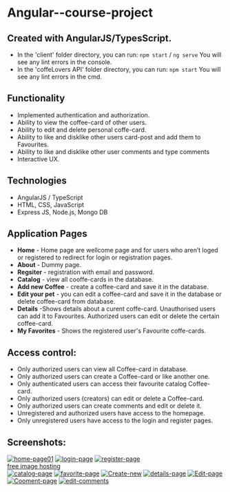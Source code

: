 # Angular--course-project
## Created with AngularJS/TypesScript.


- In the 'client' folder directory, you can run: `npm start` / `ng serve`
You will  see any lint errors in the console.
- In the 'coffeLovers API' folder directory, you can run: `npm start`
You will  see any lint errors in the cmd.

## Functionality
* Implemented authentication and authorization.
* Ability to  view the coffee-card of other users.
* Ability to edit and delete personal coffe-card.
* Ability to like and disklike other users card-post and add them to Favourites.
* Ability to like and disklike other user comments and type comments
* Interactive UX.

## Technologies
* AngularJS / TypeScript
* HTML, CSS, JavaScript
* Еxpress JS, Node.js, Mongo DB 

## Application Pages
* **Home** - Home page are wellcome page and  for users who aren’t loged or registered to redirect for login or registration pages.
* **About** - Dummy page.
* **Regsiter** - registration with email and password.
* **Catalog** - view all cooffe-cards in the database.
* **Add new Coffee** - create a coffee-card and save it in the database.
* **Edit your pet** - you can edit a coffee-card and save it in the database or delete coffee-card from database.
* **Details** -Shows details about a curent coffe-card. Unauthorised users can add it to Favourites. Authorized users can edit or delete the certain coffee-card. 
* **My Favorites** - Shows the registered user's Favourite coffe-cards. 


## Access control:

* Only authorized users can view all Coffee-card in database.
* Only authorized users can create a Coffee-card or like another one.
* Only authenticated users can access their favourite catalog Coffee-card.
* Only authorized users (creators) can edit or delete a Coffee-card.
* Only authorized users can create comments and  edit or delete it.
* Unregistered and authorized users have access to the homepage.
* Only unregistered users have access to the login and register pages.

## Screenshots:

<a href="https://ibb.co/Hx5hb67"><img src="https://i.ibb.co/KLTKfd6/home-page01.jpg" alt="home-page01" border="0"></a>
<a href="https://ibb.co/sRWwCkC"><img src="https://i.ibb.co/8sY5bTb/login-page.jpg" alt="login-page" border="0"></a>
<a href="https://ibb.co/KyjMTgK"><img src="https://i.ibb.co/pXvtYTh/register-page.jpg" alt="register-page" border="0"></a><br /><a target='_blank' href='https://imgbb.com/'>free image hosting</a><br />
<a href="https://ibb.co/VmhpQ1d"><img src="https://i.ibb.co/WtdpPhQ/catalog-page.jpg" alt="catalog-page" border="0"></a>
<a href="https://ibb.co/X4y6PDg"><img src="https://i.ibb.co/268RrSQ/favorite-page.jpg" alt="favorite-page" border="0"></a>
<a href="https://ibb.co/Xb2dJ4r"><img src="https://i.ibb.co/f21K0Sz/Create-new.jpg" alt="Create-new" border="0"></a>
<a href="https://ibb.co/tqDP2HR"><img src="https://i.ibb.co/F5zqYhp/details-page.jpg" alt="details-page" border="0"></a>
<a href="https://ibb.co/vx0hYJw"><img src="https://i.ibb.co/1fFM69v/Edit-page.jpg" alt="Edit-page" border="0"></a>
<a href="https://ibb.co/cLrrVbN"><img src="https://i.ibb.co/9trrSwq/Cooment-page.jpg" alt="Cooment-page" border="0"></a>
<a href="https://ibb.co/Lgzt311"><img src="https://i.ibb.co/1XfqkTT/edit-comments.jpg" alt="edit-comments" border="0"></a>





